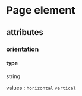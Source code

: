 # Page element

## attributes

### orientation

#### type
 
string

values : `horizontal` `vertical`